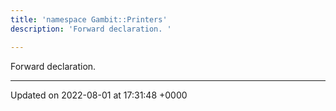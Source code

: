 ```yaml
---
title: 'namespace Gambit::Printers'
description: 'Forward declaration. '

---
```







Forward declaration. 






-------------------------------

Updated on 2022-08-01 at 17:31:48 +0000